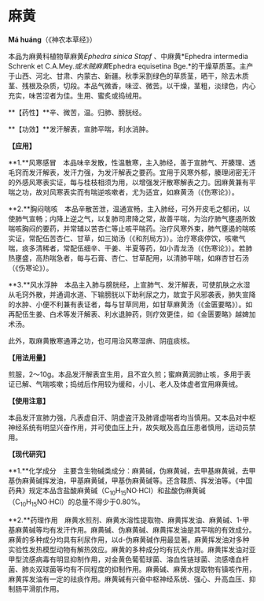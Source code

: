 # 麻黄
**Má huáng**（《神农本草经》）

本品为麻黄科植物草麻黄*Ephedra sinica Stapf* 、中麻黄*Ephedra intermedia Schrenk et C.A.Mey.*或木贼麻黄*Ephedra equisetina Bge.*的干燥草质茎。主产于山西、河北、甘肃、内蒙古、新疆。秋季采割绿色的草质茎，晒干，除去木质茎、残根及杂质，切段。本品气微香，味涩、微苦。以干燥，茎粗，淡绿色，内心充实，味苦涩者为佳。生用、蜜炙或捣绒用。

**【药性】**辛、微苦，温。归肺、膀胱经。

**【功效】**发汗解表，宣肺平喘，利水消肿。

**【应用】**

**1.**风寒感冒　本品味辛发散，性温散寒，主入肺经，善于宣肺气、开腠理、透毛窍而发汗解表，发汗力强，为发汗解表之要药。宜用于风寒外郁，腠理闭密无汗的外感风寒表实证，每与桂枝相须为用，以增强发汗散寒解表之力。因麻黄兼有平喘之功，故对风寒表实而有喘逆咳嗽者，尤为适宜，如麻黄汤（《伤寒论》）。

**2.**胸闷喘咳　本品辛散苦泄，温通宣畅，主入肺经，可外开皮毛之郁闭，以使肺气宣畅；内降上逆之气，以复肺司肃降之常，故善平喘，为治疗肺气壅遏所致喘咳胸闷的要药，并常辅以苦杏仁等止咳平喘药。治疗风寒外束，肺气壅遏的喘咳实证，常配伍苦杏仁、甘草，如三拗汤（《和剂局方》）。治疗寒痰停饮，咳嗽气喘，痰多清稀者，常配伍细辛、干姜、半夏等药，如小青龙汤（《伤寒论》）。若肺热壅盛，高热喘急者，每与石膏、杏仁、甘草配用，以清肺平喘，如麻杏甘石汤（《伤寒论》）。

**3.**风水浮肿　本品主入肺与膀胱经，上宣肺气、发汗解表，可使肌肤之水湿从毛窍外散，并通调水道、下输膀胱以下助利尿之力，故宜于风邪袭表，肺失宣降的水肿、小便不利兼有表证者，每与甘草同用，如甘草麻黄汤（《金匮要略》）。如再配伍生姜、白术等发汗解表、利水退肿药，则疗效更佳，如《金匮要略》越婢加术汤。

此外，取麻黄散寒通滞之功，也可用治风寒湿痹、阴疽痰核。

**【用法用量】**

煎服，2～10g。本品发汗解表宜生用，且不宜久煎；蜜麻黄润肺止咳，多用于表证已解、气喘咳嗽；捣绒后作用较为缓和，小儿、老人及体虚者宜用麻黄绒。

**【使用注意】**

本品发汗宣肺力强，凡表虚自汗、阴虚盗汗及肺肾虚喘者均当慎用。又本品对中枢神经系统有明显兴奋作用，并可使血压上升，故失眠及高血压患者慎用，运动员禁用。

**【现代研究】**

**1.**化学成分　主要含生物碱类成分：麻黄碱，伪麻黄碱，去甲基麻黄碱，去甲基伪麻黄碱挥发油，甲基麻黄碱，甲基伪麻黄碱等。还含鞣质、挥发油等。《中国药典》规定本品含盐酸麻黄碱（C<sub>10</sub>H<sub>15</sub>NO·HCl）和盐酸伪麻黄碱（C<sub>10</sub>H<sub>15</sub>NO·HCl）的总量不得少于0.80%。

**2.**药理作用　麻黄水煎剂、麻黄水溶性提取物、麻黄挥发油、麻黄碱、1-甲基麻黄碱等均有发汗作用。麻黄碱、伪麻黄碱、麻黄挥发油是其平喘的有效成分。麻黄的多种成分均具有利尿作用，以d-伪麻黄碱作用最显著。麻黄挥发油对多种实验性发热模型动物有解热效应。麻黄的多种成分均有抗炎作用。麻黄挥发油对亚甲型流感病毒有明显抑制作用，对金黄色葡萄球菌、溶血性链球菌、流感嗜血杆菌、肺炎双球菌等均有不同程度的抑制作用。麻黄碱、麻黄水提取物有镇咳作用，麻黄挥发油有一定的祛痰作用。麻黄碱有兴奋中枢神经系统、强心、升高血压、抑制肠平滑肌作用。